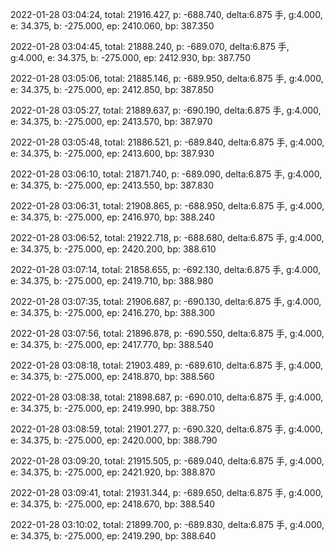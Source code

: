 2022-01-28 03:04:24, total: 21916.427, p: -688.740, delta:6.875 手, g:4.000, e: 34.375, b: -275.000, ep: 2410.060, bp: 387.350

2022-01-28 03:04:45, total: 21888.240, p: -689.070, delta:6.875 手, g:4.000, e: 34.375, b: -275.000, ep: 2412.930, bp: 387.750

2022-01-28 03:05:06, total: 21885.146, p: -689.950, delta:6.875 手, g:4.000, e: 34.375, b: -275.000, ep: 2412.850, bp: 387.850

2022-01-28 03:05:27, total: 21889.637, p: -690.190, delta:6.875 手, g:4.000, e: 34.375, b: -275.000, ep: 2413.570, bp: 387.970

2022-01-28 03:05:48, total: 21886.521, p: -689.840, delta:6.875 手, g:4.000, e: 34.375, b: -275.000, ep: 2413.600, bp: 387.930

2022-01-28 03:06:10, total: 21871.740, p: -689.090, delta:6.875 手, g:4.000, e: 34.375, b: -275.000, ep: 2413.550, bp: 387.830

2022-01-28 03:06:31, total: 21908.865, p: -688.950, delta:6.875 手, g:4.000, e: 34.375, b: -275.000, ep: 2416.970, bp: 388.240

2022-01-28 03:06:52, total: 21922.718, p: -688.680, delta:6.875 手, g:4.000, e: 34.375, b: -275.000, ep: 2420.200, bp: 388.610

2022-01-28 03:07:14, total: 21858.655, p: -692.130, delta:6.875 手, g:4.000, e: 34.375, b: -275.000, ep: 2419.710, bp: 388.980

2022-01-28 03:07:35, total: 21906.687, p: -690.130, delta:6.875 手, g:4.000, e: 34.375, b: -275.000, ep: 2416.270, bp: 388.300

2022-01-28 03:07:56, total: 21896.878, p: -690.550, delta:6.875 手, g:4.000, e: 34.375, b: -275.000, ep: 2417.770, bp: 388.540

2022-01-28 03:08:18, total: 21903.489, p: -689.610, delta:6.875 手, g:4.000, e: 34.375, b: -275.000, ep: 2418.870, bp: 388.560

2022-01-28 03:08:38, total: 21898.687, p: -690.010, delta:6.875 手, g:4.000, e: 34.375, b: -275.000, ep: 2419.990, bp: 388.750

2022-01-28 03:08:59, total: 21901.277, p: -690.320, delta:6.875 手, g:4.000, e: 34.375, b: -275.000, ep: 2420.000, bp: 388.790

2022-01-28 03:09:20, total: 21915.505, p: -689.040, delta:6.875 手, g:4.000, e: 34.375, b: -275.000, ep: 2421.920, bp: 388.870

2022-01-28 03:09:41, total: 21931.344, p: -689.650, delta:6.875 手, g:4.000, e: 34.375, b: -275.000, ep: 2418.670, bp: 388.540

2022-01-28 03:10:02, total: 21899.700, p: -689.830, delta:6.875 手, g:4.000, e: 34.375, b: -275.000, ep: 2419.290, bp: 388.640